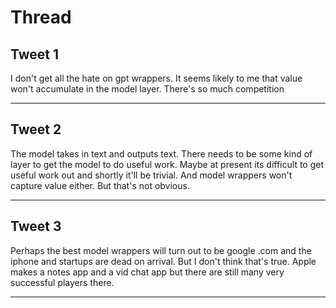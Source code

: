 # Thread

## Tweet 1

I don't get all the hate on gpt wrappers. It seems likely to me that value won't accumulate in the model layer. There's so much competition

---

## Tweet 2

The model takes in text and outputs text. There needs to be some kind of layer to get the model to do useful work. Maybe at present its difficult to get useful work out and shortly it'll be trivial. And model wrappers won't capture value either. But that's not obvious.

---

## Tweet 3

Perhaps the best model wrappers will turn out to be google .com and the iphone and startups are dead on arrival. But I don't think that's true. Apple makes a notes app and a vid chat app but there are still many very successful players there.

---

